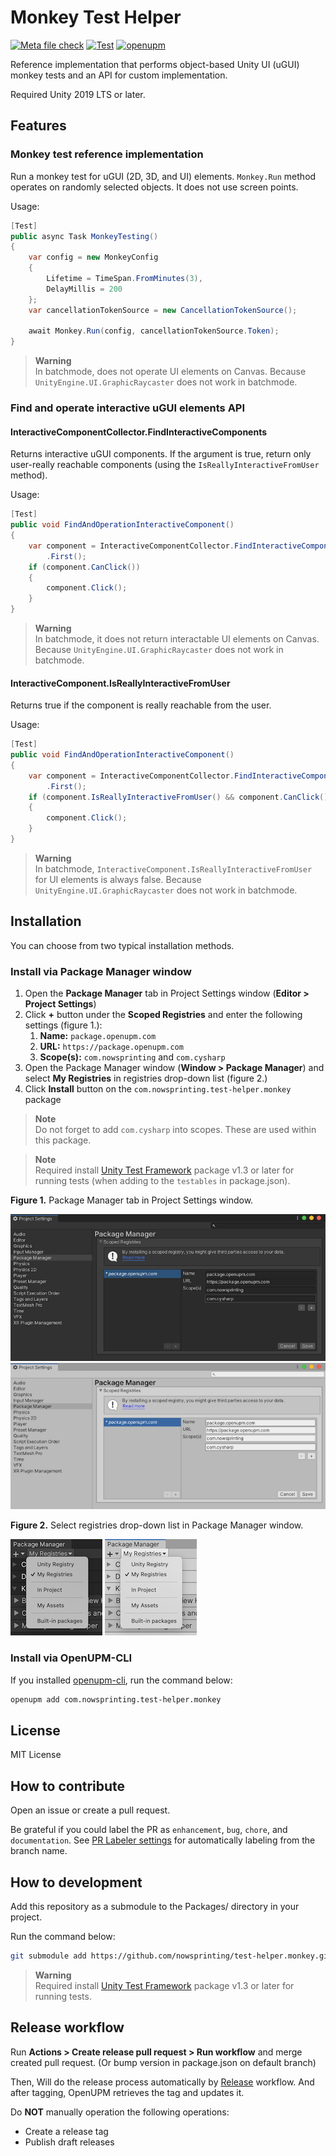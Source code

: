 # Monkey Test Helper

[![Meta file check](https://github.com/nowsprinting/test-helper.monkey/actions/workflows/metacheck.yml/badge.svg)](https://github.com/nowsprinting/test-helper.monkey/actions/workflows/metacheck.yml)
[![Test](https://github.com/nowsprinting/test-helper.monkey/actions/workflows/test.yml/badge.svg)](https://github.com/nowsprinting/test-helper.monkey/actions/workflows/test.yml)
[![openupm](https://img.shields.io/npm/v/com.nowsprinting.test-helper.monkey?label=openupm&registry_uri=https://package.openupm.com)](https://openupm.com/packages/com.nowsprinting.test-helper.monkey/)

Reference implementation that performs object-based Unity UI (uGUI) monkey tests and an API for custom implementation.

Required Unity 2019 LTS or later.


## Features

### Monkey test reference implementation

Run a monkey test for uGUI (2D, 3D, and UI) elements.
`Monkey.Run` method operates on randomly selected objects. It does not use screen points.

Usage:

```csharp
[Test]
public async Task MonkeyTesting()
{
    var config = new MonkeyConfig
    {
        Lifetime = TimeSpan.FromMinutes(3),
        DelayMillis = 200
    };
    var cancellationTokenSource = new CancellationTokenSource();

    await Monkey.Run(config, cancellationTokenSource.Token);
}
```

> **Warning**  
> In batchmode, does not operate UI elements on Canvas.
> Because `UnityEngine.UI.GraphicRaycaster` does not work in batchmode.


### Find and operate interactive uGUI elements API

#### InteractiveComponentCollector.FindInteractiveComponents

Returns interactive uGUI components.
If the argument is true, return only user-really reachable components (using the `IsReallyInteractiveFromUser` method).

Usage:

```csharp
[Test]
public void FindAndOperationInteractiveComponent()
{
    var component = InteractiveComponentCollector.FindInteractiveComponents(true)
        .First();
    if (component.CanClick())
    {
        component.Click();
    }
}
```

> **Warning**  
> In batchmode, it does not return interactable UI elements on Canvas.
> Because `UnityEngine.UI.GraphicRaycaster` does not work in batchmode.


#### InteractiveComponent.IsReallyInteractiveFromUser

Returns true if the component is really reachable from the user.

Usage:

```csharp
[Test]
public void FindAndOperationInteractiveComponent()
{
    var component = InteractiveComponentCollector.FindInteractiveComponents(false)
        .First();
    if (component.IsReallyInteractiveFromUser() && component.CanClick())
    {
        component.Click();
    }
}
```

> **Warning**  
> In batchmode, `InteractiveComponent.IsReallyInteractiveFromUser` for UI elements is always false.
> Because `UnityEngine.UI.GraphicRaycaster` does not work in batchmode.


## Installation

You can choose from two typical installation methods.

### Install via Package Manager window

1. Open the **Package Manager** tab in Project Settings window (**Editor > Project Settings**)
2. Click **+** button under the **Scoped Registries** and enter the following settings (figure 1.):
   1. **Name:** `package.openupm.com`
   2. **URL:** `https://package.openupm.com`
   3. **Scope(s):** `com.nowsprinting` and `com.cysharp`
3. Open the Package Manager window (**Window > Package Manager**) and select **My Registries** in registries drop-down list (figure 2.)
4. Click **Install** button on the `com.nowsprinting.test-helper.monkey` package

> **Note**  
> Do not forget to add `com.cysharp` into scopes. These are used within this package.

> **Note**  
> Required install [Unity Test Framework](https://docs.unity3d.com/Packages/com.unity.test-framework@latest) package v1.3 or later for running tests (when adding to the `testables` in package.json).

**Figure 1.** Package Manager tab in Project Settings window.

![](Documentation~/ProjectSettings_Dark.png#gh-dark-mode-only)
![](Documentation~/ProjectSettings_Light.png#gh-light-mode-only)

**Figure 2.** Select registries drop-down list in Package Manager window.

![](Documentation~/PackageManager_Dark.png/#gh-dark-mode-only)
![](Documentation~/PackageManager_Light.png/#gh-light-mode-only)


### Install via OpenUPM-CLI

If you installed [openupm-cli](https://github.com/openupm/openupm-cli), run the command below:

```bash
openupm add com.nowsprinting.test-helper.monkey
```


## License

MIT License


## How to contribute

Open an issue or create a pull request.

Be grateful if you could label the PR as `enhancement`, `bug`, `chore`, and `documentation`.
See [PR Labeler settings](.github/pr-labeler.yml) for automatically labeling from the branch name.


## How to development

Add this repository as a submodule to the Packages/ directory in your project.

Run the command below:

```bash
git submodule add https://github.com/nowsprinting/test-helper.monkey.git Packages/com.nowsprinting.test-helper.monkey
```

> **Warning**  
> Required install [Unity Test Framework](https://docs.unity3d.com/Packages/com.unity.test-framework@latest) package v1.3 or later for running tests.


## Release workflow

Run **Actions > Create release pull request > Run workflow** and merge created pull request.
(Or bump version in package.json on default branch)

Then, Will do the release process automatically by [Release](.github/workflows/release.yml) workflow.
And after tagging, OpenUPM retrieves the tag and updates it.

Do **NOT** manually operation the following operations:

- Create a release tag
- Publish draft releases
